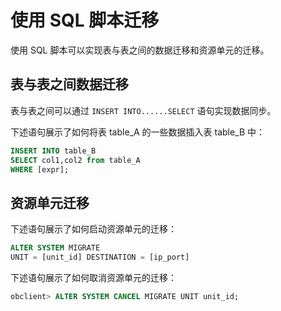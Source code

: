 # 使用 SQL 脚本迁移

使用 SQL 脚本可以实现表与表之间的数据迁移和资源单元的迁移。

## 表与表之间数据迁移

表与表之间可以通过 `INSERT INTO......SELECT` 语句实现数据同步。

下述语句展示了如何将表 table_A 的一些数据插入表 table_B 中：

```sql
INSERT INTO table_B
SELECT col1,col2 from table_A
WHERE [expr];
```

## 资源单元迁移

下述语句展示了如何启动资源单元的迁移：

```sql
ALTER SYSTEM MIGRATE
UNIT = [unit_id] DESTINATION = [ip_port]
```

下述语句展示了如何取消资源单元的迁移：

```sql
obclient> ALTER SYSTEM CANCEL MIGRATE UNIT unit_id;
```

